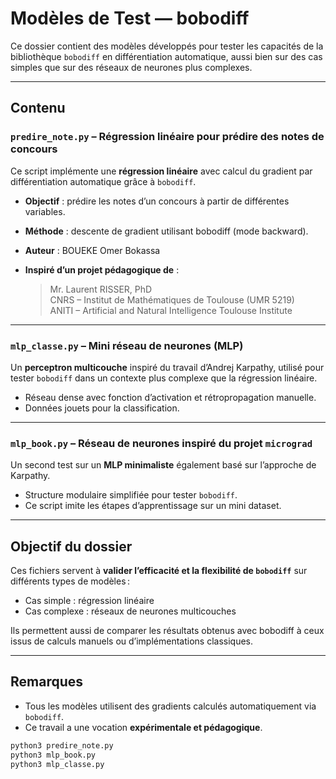 # Modèles de Test — bobodiff

Ce dossier contient des modèles développés pour tester les capacités de la bibliothèque `bobodiff` en différentiation automatique, aussi bien sur des cas simples que sur des réseaux de neurones plus complexes.

---

## Contenu

### `predire_note.py` – Régression linéaire pour prédire des notes de concours

Ce script implémente une **régression linéaire** avec calcul du gradient par différentiation automatique grâce à `bobodiff`.

- **Objectif** : prédire les notes d’un concours à partir de différentes variables.
- **Méthode** : descente de gradient utilisant bobodiff (mode backward).
- **Auteur** : BOUEKE Omer Bokassa
- **Inspiré d’un projet pédagogique de** :
  
  > Mr. Laurent RISSER, PhD  
  > CNRS – Institut de Mathématiques de Toulouse (UMR 5219)  
  > ANITI – Artificial and Natural Intelligence Toulouse Institute

---

### `mlp_classe.py` – Mini réseau de neurones (MLP)

Un **perceptron multicouche** inspiré du travail d’Andrej Karpathy, utilisé pour tester `bobodiff` dans un contexte plus complexe que la régression linéaire.

- Réseau dense avec fonction d’activation et rétropropagation manuelle.
- Données jouets pour la classification.

---

### `mlp_book.py` – Réseau de neurones inspiré du projet `micrograd`

Un second test sur un **MLP minimaliste** également basé sur l’approche de Karpathy.

- Structure modulaire simplifiée pour tester `bobodiff`.
- Ce script imite les étapes d’apprentissage sur un mini dataset.

---

## Objectif du dossier

Ces fichiers servent à **valider l’efficacité et la flexibilité de `bobodiff`** sur différents types de modèles :

- Cas simple : régression linéaire
- Cas complexe : réseaux de neurones multicouches

Ils permettent aussi de comparer les résultats obtenus avec bobodiff à ceux issus de calculs manuels ou d’implémentations classiques.

---

## Remarques

- Tous les modèles utilisent des gradients calculés automatiquement via `bobodiff`.
- Ce travail a une vocation **expérimentale et pédagogique**.

```` Bash
python3 predire_note.py
python3 mlp_book.py
python3 mlp_classe.py